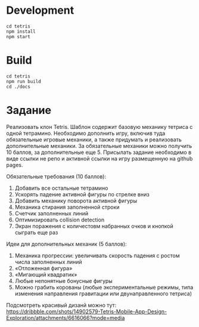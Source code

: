 # Development

```
cd tetris
npm install
npm start
```

# Build

```
cd tetris
npm run build
cd ./docs
```

# Задание
Реализовать клон Tetris. Шаблон содержит базовую механику тетриса с одной тетрамино. Необходимо дополнить игру, включив туда обязательные игровые механики, а также придумать и реализовать дополнительные механики. За обязательные механики можно получить 10 баллов, за дополнительные еще 5. Присылать задание необходимо в виде ссылки не репо и активной ссылки на игру размещенную на github pages.

Обязательные требования (10 баллов):

1) Добавить все остальные тетрамино
2) Ускорять падение активной фигуры по стрелке вниз
3) Добавить механику поворота активной фигуры
4) Механика стирания заполненной строки
5) Счетчик заполненных линий
6) Оптимизировать collision detection
7) Экран поражения с количестовм набранных очков и кнопкой сыграть еще раз

Идеи для дополнительных механик (5 баллов):

1) Механика прогрессии: увеличивать скорость падения с ростом числа заполненных линий
2) «Отложенная фигура»
3) «Мигающий квадратик»
4) Любые непонятные бонусные фигуры
5) Можно грабить корованы (любые экспериментальные режимы, типа изменения направления гравитации или двунаправленного тетриса)

Подсмотреть красивый дизанй можно тут: https://dribbble.com/shots/14902579-Tetris-Mobile-App-Design-Exploration/attachments/6616066?mode=media